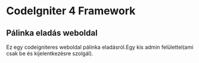 # CodeIgniter 4 Framework

## Pálinka eladás weboldal

Ez egy codeigniteres weboldal pálinka eladásról.Egy kis admin felülettel(ami csak be és kijelentkezésre szolgál).